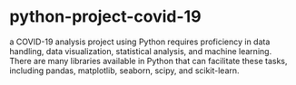 # python-project-covid-19
a COVID-19 analysis project using Python requires proficiency in data handling, data visualization, statistical analysis, and machine learning. There are many libraries available in Python that can facilitate these tasks, including pandas, matplotlib, seaborn, scipy, and scikit-learn.
